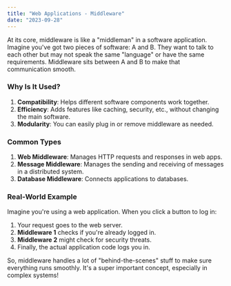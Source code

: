 ```yaml
---
title: "Web Applications - Middleware"
date: "2023-09-28"
---
```


At its core, middleware is like a "middleman" in a software application. Imagine you've got two pieces of software: A and B. They want to talk to each other but may not speak the same "language" or have the same requirements. Middleware sits between A and B to make that communication smooth.

### Why Is It Used?
1. **Compatibility**: Helps different software components work together.
2. **Efficiency**: Adds features like caching, security, etc., without changing the main software.
3. **Modularity**: You can easily plug in or remove middleware as needed.

### Common Types
1. **Web Middleware**: Manages HTTP requests and responses in web apps.
2. **Message Middleware**: Manages the sending and receiving of messages in a distributed system.
3. **Database Middleware**: Connects applications to databases.

### Real-World Example
Imagine you're using a web application. When you click a button to log in:
1. Your request goes to the web server.
2. **Middleware 1** checks if you're already logged in.
3. **Middleware 2** might check for security threats.
4. Finally, the actual application code logs you in.

So, middleware handles a lot of "behind-the-scenes" stuff to make sure everything runs smoothly. It's a super important concept, especially in complex systems!